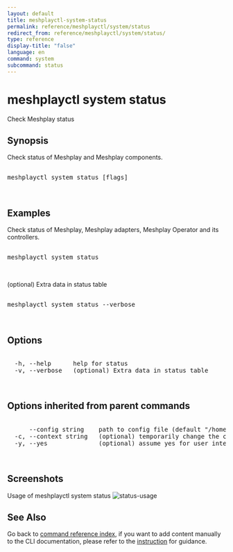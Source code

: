 ```yaml
---
layout: default
title: meshplayctl-system-status
permalink: reference/meshplayctl/system/status
redirect_from: reference/meshplayctl/system/status/
type: reference
display-title: "false"
language: en
command: system
subcommand: status
---
```


# meshplayctl system status

Check Meshplay status

## Synopsis

Check status of Meshplay and Meshplay components.
<pre class='codeblock-pre'>
<div class='codeblock'>
meshplayctl system status [flags]

</div>
</pre> 

## Examples

Check status of Meshplay, Meshplay adapters, Meshplay Operator and its controllers.
<pre class='codeblock-pre'>
<div class='codeblock'>
meshplayctl system status

</div>
</pre> 

(optional) Extra data in status table
<pre class='codeblock-pre'>
<div class='codeblock'>
meshplayctl system status --verbose

</div>
</pre> 

## Options

<pre class='codeblock-pre'>
<div class='codeblock'>
  -h, --help      help for status
  -v, --verbose   (optional) Extra data in status table

</div>
</pre>

## Options inherited from parent commands

<pre class='codeblock-pre'>
<div class='codeblock'>
      --config string    path to config file (default "/home/runner/.meshplay/config.yaml")
  -c, --context string   (optional) temporarily change the current context.
  -y, --yes              (optional) assume yes for user interactive prompts.

</div>
</pre>

## Screenshots

Usage of meshplayctl system status
![status-usage](/assets/img/meshplayctl/status.png)

## See Also

Go back to [command reference index](/reference/meshplayctl/), if you want to add content manually to the CLI documentation, please refer to the [instruction](/project/contributing/contributing-cli#preserving-manually-added-documentation) for guidance.
